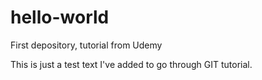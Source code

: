 # hello-world
First depository, tutorial from Udemy

This is just a test text I've added to go through GIT tutorial.
